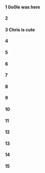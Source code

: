 #### 1 0o0le was here
#### 2
#### 3 Chris is cute
#### 4
#### 5
#### 6
#### 7
#### 8
#### 9
#### 10
#### 11
#### 12
#### 13
#### 14
#### 15
